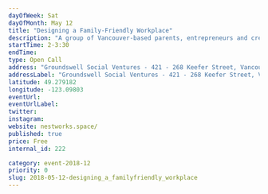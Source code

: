 ```yaml
---
dayOfWeek: Sat
dayOfMonth: May 12
title: "Designing a Family-Friendly Workplace"
description: "A group of Vancouver-based parents, entrepreneurs and creatives are developing the business case for Nestworks, a new non-profit startup dedicated to reimagining work/life balance. If this resonates with you, bring your ideas to help us grow this exciting project! How could we redesign our workplaces to better accommodate our family needs? What opportunities for social innovation, creativity and improved mental health - among other positive impacts - may present themselves when we reframe the traditional binary of \"work\" and \"life\" to be more integrated, instead of separate?"
startTime: 2-3:30
endTime: 
type: Open Call
address: "Groundswell Social Ventures - 421 - 268 Keefer Street, Vancouver, British Columbia, Vancouver, BC, Canada"
addressLabel: "Groundswell Social Ventures - 421 - 268 Keefer Street, Vancouver, British Columbia"
latitude: 49.279182
longitude: -123.09803
eventUrl: 
eventUrlLabel: 
twitter: 
instagram: 
website: nestworks.space/
published: true
price: Free
internal_id: 222

category: event-2018-12
priority: 0
slug: 2018-05-12-designing_a_familyfriendly_workplace
---
```

